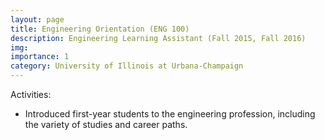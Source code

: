 ```yaml
---
layout: page
title: Engineering Orientation (ENG 100)
description: Engineering Learning Assistant (Fall 2015, Fall 2016)
img: 
importance: 1
category: University of Illinois at Urbana-Champaign
---
```


<p>
Activities:
<ul style="list-style-type:disc;">
<li>	
	Introduced first-year students to the engineering profession, including the variety of studies and career paths. 
</li>
</ul>
</p>
